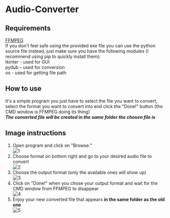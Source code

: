 # Audio-Converter
## Requirements
[FFMPEG](https://www.geeksforgeeks.org/how-to-install-ffmpeg-on-windows/)  
If you don't feel safe using the provided exe file you can use the python source file instead, just make sure you have the following modules (I recommend using pip to quickly install them):  
tkinter - used for GUI  
pydub - used for conversion  
os - used for getting file path  
## How to use  
It's a simple program you just have to select the file you want to convert, select the format you want to convert into and click the "Done!" button (the CMD window is FFMPEG doing its thing)  
***The converted file will be created in the same folder the chosen file is***
## Image instructions
1) Open program and click on "Browse:"  
![1](https://user-images.githubusercontent.com/80701407/164069270-085f38ba-7add-4a44-ba09-4606ead88d11.png)  
2) Choose format on bottom right and go to your desired audio file to convert  
![2](https://user-images.githubusercontent.com/80701407/164069377-ccc84e48-66c9-4e63-8e0b-19ea1df96678.png)  
3) Choose the output format (only the available ones will show up)  
![3](https://user-images.githubusercontent.com/80701407/164069472-11ac50d8-e47a-4dcf-bf6d-8b932c193b82.png)  
4) Click on "Done!" when you chose your output format and wait for the CMD window from FFMPEG to disappear  
![4](https://user-images.githubusercontent.com/80701407/164069692-d208e743-6395-42e3-b8bb-a4984a1785bd.png)  
5) Enjoy your new converted file that appears **in the same folder as the old one**  
![5](https://user-images.githubusercontent.com/80701407/164069751-57f9202d-6847-48e3-94f8-7bdab0ca066d.png)  


